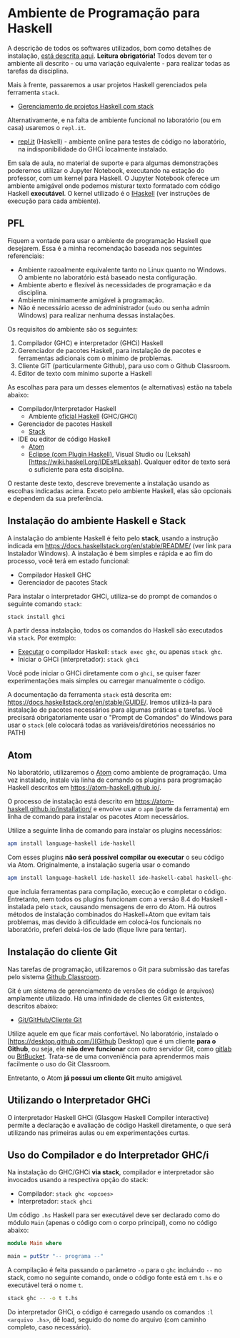 # Ambiente de Programação para Haskell

A descrição de todos os softwares utilizados, bom como detalhes de instalação, [está descrita aqui](softwares.html). **Leitura obrigatória!** Todos devem ter o ambiente ali descrito - ou uma variação equivalente - para realizar todas as tarefas da disciplina.

Mais à frente, passaremos a usar projetos Haskell gerenciados pela ferramenta `stack`.

* [Gerenciamento de projetos Haskell com stack](labs/projeto.stack.html)

Alternativamente, e na falta de ambiente funcional no laboratório (ou em casa) usaremos o `repl.it`.

* [repl.it](https://repl.it/languages/haskell) (Haskell) - ambiente online para testes de código no laboratório, na indisponibilidade do GHCi localmente instalado.

Em sala de aula, no material de suporte e para algumas demonstrações poderemos utilizar o Jupyter Notebook, executando na estação do professor, com um kernel para Haskell. O Jupyter Notebook oferece um ambiente amigável onde podemos misturar texto formatado com código Haskell **executável**. O kernel utilizado é o [IHaskell](https://github.com/IHaskell/IHaskell) (ver instruções de execução para cada ambiente). 



## PFL

Fiquem a vontade para usar o ambiente de programação Haskell que desejarem. Essa é a minha recomendação baseada nos seguintes referenciais: 

* Ambiente razoalmente equivalente tanto no Linux quanto no Windows. O ambiente no laboratório está baseado nesta configuração.
* Ambiente aberto e flexível às necessidades de programação e da disciplina. 
* Ambiente minimamente amigável à programação.
* Não é necessário acesso de administrador (`sudo` ou senha admin Windows) para realizar nenhuma dessas instalações.

Os requisitos do ambiente são os seguintes:

1. Compilador (GHC) e interpretador (GHCi) Haskell
2. Gerenciador de pacotes Haskell, para instalação de pacotes e ferramentas adicionais com o mínimo de problemas.
3. Cliente GIT (particularmente Github), para uso com o Github Classroom.
4. Editor de texto com mínimo suporte a Haskell

As escolhas para para um desses elementos (e alternativas) estão na tabela abaixo:

* Compilador/Interpretador Haskell
  * Ambiente [oficial Haskell](https://www.haskell.org/downloads) (GHC/GHCi)
* Gerenciador de pacotes Haskell
  * [Stack](https://docs.haskellstack.org/)
* IDE ou editor de código Haskell 
  * [Atom](https://atom.io)
  * [Eclipse (com Plugin Haskell)](https://wiki.haskell.org/IDEs#Open_Source), Visual Studio ou (Leksah)[https://wiki.haskell.org/IDEs#Leksah]. Qualquer editor de texto será o suficiente para esta disciplina.

O restante deste texto, descreve brevemente a instalação usando as escolhas indicadas acima. Exceto pelo ambiente Haskell, elas são opcionais e dependem da sua preferência. 

## Instalação do ambiente Haskell e Stack

A instalação do ambiente Haskell é feito pelo **stack**, usando a instrução indicada em <https://docs.haskellstack.org/en/stable/README/> (ver link para Instalador Windows). A instalação é bem simples e rápida e ao fim do processo, você terá em estado funcional:

* Compilador Haskell GHC
* Gerenciador de pacotes Stack

Para instalar o interpretador GHCi, utiliza-se do prompt de comandos o seguinte comando `stack`:

```bash
stack install ghci
```

A partir dessa instalação, todos os comandos do Haskell são executados via `stack`. Por exemplo:

* [Executar](https://docs.haskellstack.org/en/stable/GUIDE/#ghcrunghc) o compilador Haskell: `stack exec ghc`, ou apenas `stack ghc`.
* Iniciar o GHCi (interpretador): `stack ghci`

Você pode iniciar o GHCi diretamente com o `ghci`, se quiser fazer experimentações mais simples ou carregar manualmente o código.

A documentação da ferramenta `stack` está descrita em: <https://docs.haskellstack.org/en/stable/GUIDE/>. Iremos utilizá-la para instalação de pacotes necessários para algumas práticas e tarefas. Você precisará obrigatoriamente usar o "Prompt de Comandos" do Windows para usar o `stack` (ele colocará todas as variáveis/diretórios necessários no PATH)


## Atom

No laboratório, utilizaremos o [Atom](https://atom.io/) como ambiente de programação. Uma vez instalado, instale via linha de comando os plugins para programação Haskell descritos em <https://atom-haskell.github.io/>.

O processo de instalação está descrito em <https://atom-haskell.github.io/installation/> e envolve usar o `apm` (parte da ferramenta) em linha de comando para instalar os pacotes Atom necessários.

Utilize a seguinte linha de comando para instalar os plugins necessários:

```bash
apm install language-haskell ide-haskell
```

Com esses plugins **não será possível compilar ou executar** o seu código via Atom. Originalmente, a instalação sugeria usar o comando

```bash
apm install language-haskell ide-haskell ide-haskell-cabal haskell-ghc-mod autocomplete-haskell
```

que incluia ferramentas para compilação, execução e completar o código. Entretanto, nem todos os plugins funcionam com a versão 8.4 do Haskell - instalada pelo `stack`, causando mensagens de erro do Atom. Há outros métodos de instalação combinados do Haskell+Atom que evitam tais problemas, mas devido à dificuldade em colocá-los funcionais no laboratório, preferi deixá-los de lado (fique livre para tentar). 


## Instalação do cliente Git 

Nas tarefas de programação, utilizaremos o Git para submissão das tarefas pelo sistema [Github Classroom](http://classroom.github.com/).

Git é um sistema de gerenciamento de versões de código (e arquivos) amplamente utilizado. Há uma infinidade de clientes Git existentes, descritos abaixo:

* [Git/GitHub/Cliente Git](https://git-scm.com/download/gui/windows)

Utilize aquele em que ficar mais confortável. No laboratório, instalado o [https://desktop.github.com/](Github Desktop) que é um cliente **para o Github**, ou seja, ele **não deve funcionar** com outro servidor Git, como [gitlab](https://www.gitlab.com) ou [BitBucket](https://www.bitbucket.org). Trata-se de uma conveniência para aprendermos mais facilmente o uso do Git Classroom.

Entretanto, o Atom **já possui um cliente Git** muito amigável.

## Utilizando o Interpretador GHCi

O interpretador Haskell GHCi (Glasgow Haskell Compiler interactive) permite a declaração e avaliação de código Haskell diretamente, o que será utilizando nas primeiras aulas ou em experimentações curtas.


## Uso do Compilador e do Interpretador GHC/i

Na instalação do GHC/GHCi **via stack**, compilador e interpretador são invocados usando a respectiva opção do stack:

* Compilador: `stack ghc <opcoes>`
* Interpretador: `stack ghci`

Um código `.hs` Haskell para ser executável deve ser declarado como do módulo `Main` (apenas o código com o corpo principal), como no código abaixo:

```haskell
module Main where

main = putStr "-- programa --"
```

A compilação é feita passando o parâmetro `-o` para o `ghc` incluindo `--` no stack, como no seguinte comando, onde o código fonte está em `t.hs` e o executável terá o nome `t`.

```bash
stack ghc -- -o t t.hs
```
Do interpretador GHCi, o código é carregado usando os comandos `:l <arquivo .hs>`, dê load, seguido do nome do arquivo (com caminho completo, caso necessário). 
